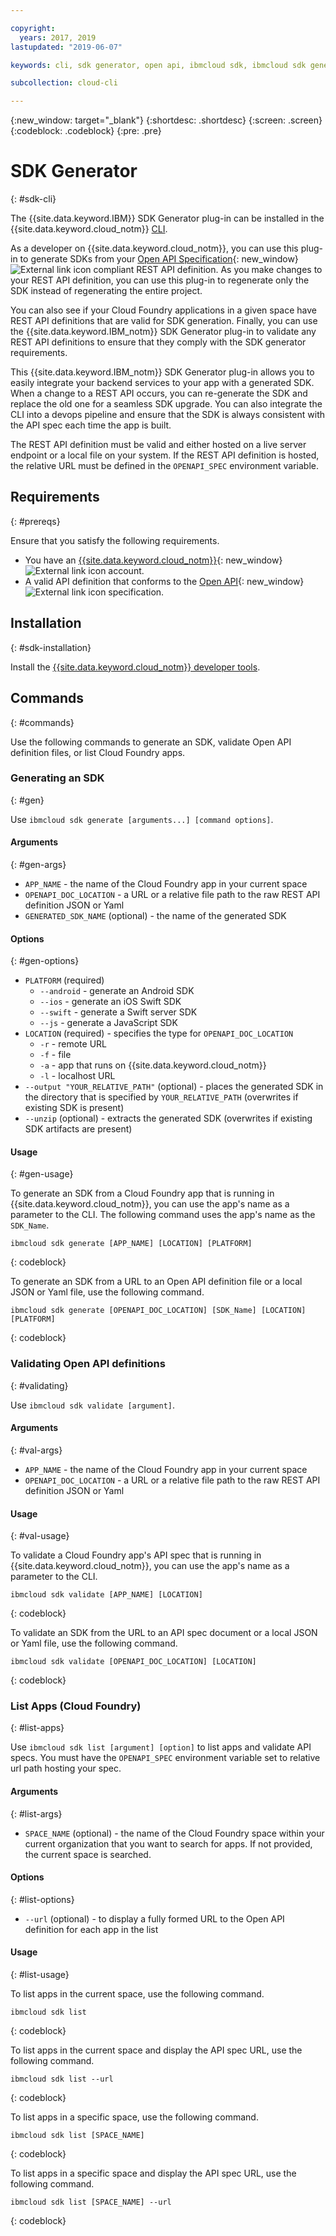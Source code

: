 ```yaml
---

copyright:
  years: 2017, 2019
lastupdated: "2019-06-07"

keywords: cli, sdk generator, open api, ibmcloud sdk, ibmcloud sdk generate, generate, sdk validate, sdk list, cloud foundry, rest api 

subcollection: cloud-cli

---
```


{:new_window: target="_blank"}
{:shortdesc: .shortdesc}
{:screen: .screen}
{:codeblock: .codeblock}
{:pre: .pre}

# SDK Generator
{: #sdk-cli}

The {{site.data.keyword.IBM}} SDK Generator plug-in can be installed in the {{site.data.keyword.cloud_notm}} [CLI](/docs/cli?topic=cloud-cli-getting-started).

As a developer on {{site.data.keyword.cloud_notm}}, you can use this plug-in to generate SDKs from your [Open API Specification](https://www.openapis.org/){: new_window} ![External link icon](../../icons/launch-glyph.svg "External link icon") compliant REST API definition. As you make changes to your REST API definition, you can use this plug-in to regenerate only the SDK instead of regenerating the entire project.

You can also see if your Cloud Foundry applications in a given space have REST API definitions that are valid for SDK generation. Finally, you can use the {{site.data.keyword.IBM_notm}} SDK Generator plug-in to validate any REST API definitions to ensure that they comply with the SDK generator requirements.

This {{site.data.keyword.IBM_notm}} SDK Generator plug-in allows you to easily integrate your backend services to your app with a generated SDK. When a change to a REST API occurs, you can re-generate the SDK and replace the old one for a seamless SDK upgrade. You can also integrate the CLI into a devops pipeline and ensure that the SDK is always consistent with the API spec each time the app is built.

The REST API definition must be valid and either hosted on a live server endpoint or a local file on your system. If the REST API definition is hosted, the relative URL must be defined in the `OPENAPI_SPEC` environment variable.

## Requirements
{: #prereqs}

Ensure that you satisfy the following requirements.

* You have an [{{site.data.keyword.cloud_notm}}](https://{DomainName}/login){: new_window} ![External link icon](../../icons/launch-glyph.svg "External link icon") account.
* A valid API definition that conforms to the [Open API](https://www.openapis.org/){: new_window} ![External link icon](../../icons/launch-glyph.svg "External link icon") specification.

## Installation
{: #sdk-installation}

Install the [{{site.data.keyword.cloud_notm}} developer tools](/docs/cli?topic=cloud-cli-getting-started).

## Commands
{: #commands}

Use the following commands to generate an SDK, validate Open API definition files, or list Cloud Foundry apps.

### Generating an SDK
{: #gen}

Use `ibmcloud sdk generate [arguments...] [command options]`.

#### Arguments
{: #gen-args}

* `APP_NAME` - the name of the Cloud Foundry app in your current space
* `OPENAPI_DOC_LOCATION` - a URL or a relative file path to the raw REST API definition JSON or Yaml
* `GENERATED_SDK_NAME` (optional) - the name of the generated SDK


#### Options
{: #gen-options}

* `PLATFORM` (required)
   * `--android` - generate an Android SDK
   * `--ios` - generate an iOS Swift SDK
   * `--swift` - generate a Swift server SDK
   * `--js` - generate a JavaScript SDK
* `LOCATION` (required) - specifies the type for `OPENAPI_DOC_LOCATION`
   * `-r` - remote URL
   * `-f` - file
   * `-a` - app that runs on {{site.data.keyword.cloud_notm}}
   * `-l` - localhost URL
* `--output "YOUR_RELATIVE_PATH"` (optional) - places the generated SDK in the directory that is specified by `YOUR_RELATIVE_PATH` (overwrites if existing SDK is present)
* `--unzip` (optional) - extracts the generated SDK (overwrites if existing SDK artifacts are present)


#### Usage
{: #gen-usage}

To generate an SDK from a Cloud Foundry app that is running in {{site.data.keyword.cloud_notm}}, you can use the app's name as a parameter to the CLI. The following command uses the app's name as the `SDK_Name`.

```
ibmcloud sdk generate [APP_NAME] [LOCATION] [PLATFORM]
```
{: codeblock}

To generate an SDK from a URL to an Open API definition file or a local JSON or Yaml file, use the following command.

```
ibmcloud sdk generate [OPENAPI_DOC_LOCATION] [SDK_Name] [LOCATION] [PLATFORM]
```
{: codeblock}


### Validating Open API definitions
{: #validating}

Use `ibmcloud sdk validate [argument]`.


#### Arguments
{: #val-args}

* `APP_NAME` - the name of the Cloud Foundry app in your current space
* `OPENAPI_DOC_LOCATION` - a URL or a relative file path to the raw REST API definition JSON or Yaml


#### Usage
{: #val-usage}

To validate a Cloud Foundry app's API spec that is running in {{site.data.keyword.cloud_notm}}, you can use the app's name as a parameter to the CLI.

```
ibmcloud sdk validate [APP_NAME] [LOCATION]
```
{: codeblock}

To validate an SDK from the URL to an API spec document or a local JSON or Yaml file, use the following command.

```
ibmcloud sdk validate [OPENAPI_DOC_LOCATION] [LOCATION]
```
{: codeblock}



### List Apps (Cloud Foundry)
{: #list-apps}

Use `ibmcloud sdk list [argument] [option]` to list apps and validate API specs. You must have the `OPENAPI_SPEC` environment variable set to relative url path hosting your spec.


#### Arguments
{: #list-args}

* `SPACE_NAME` (optional) - the name of the Cloud Foundry space within your current organization that you want to search for apps. If not provided, the current space is searched.


#### Options
{: #list-options}

* `--url` (optional) - to display a fully formed URL to the Open API definition for each app in the list


#### Usage
{: #list-usage}

To list apps in the current space, use the following command.

```
ibmcloud sdk list
```
{: codeblock}

To list apps in the current space and display the API spec URL, use the following command.

```
ibmcloud sdk list --url
```
{: codeblock}

To list apps in a specific space, use the following command.

```
ibmcloud sdk list [SPACE_NAME]
```
{: codeblock}

To list apps in a specific space and display the API spec URL, use the following command.

```
ibmcloud sdk list [SPACE_NAME] --url
```
{: codeblock}
